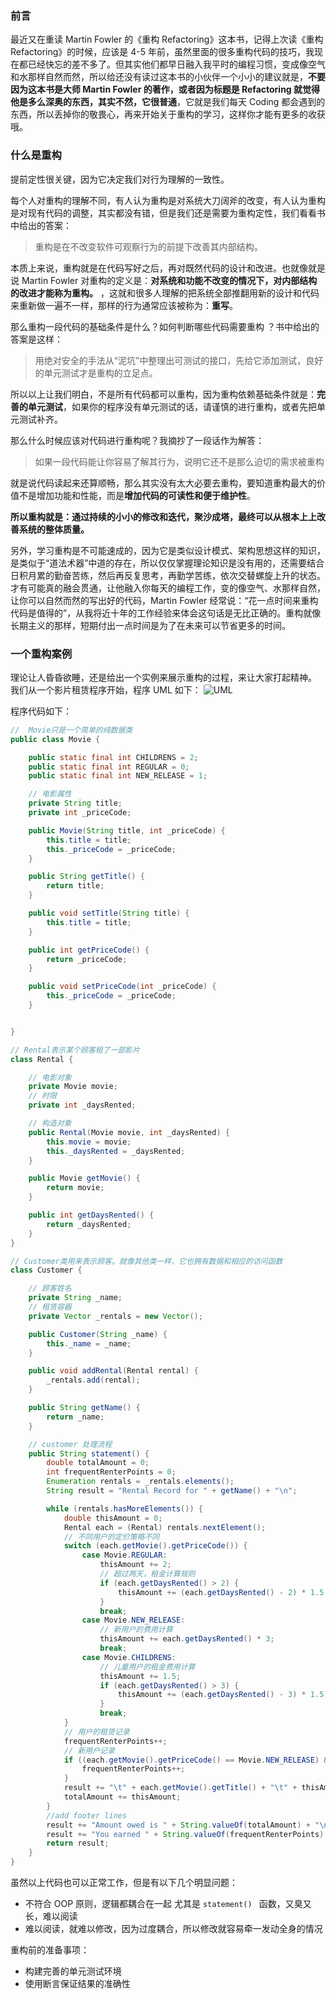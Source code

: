 ### 前言

最近又在重读 Martin Fowler 的《重构 Refactoring》这本书，记得上次读《重构 Refactoring》的时候，应该是 4-5 年前，虽然里面的很多重构代码的技巧，我现在都已经快忘的差不多了。但其实他们都早日融入我平时的编程习惯，变成像空气和水那样自然而然，所以给还没有读过这本书的小伙伴一个小小的建议就是，**不要因为这本书是大师 Martin Fowler 的著作，或者因为标题是 Refactoring 就觉得他是多么深奥的东西，其实不然，它很普通**，它就是我们每天 Coding 都会遇到的东西，所以丢掉你的敬畏心，再来开始关于重构的学习，这样你才能有更多的收获哦。

### 什么是重构

提前定性很关键，因为它决定我们对行为理解的一致性。

每个人对重构的理解不同，有人认为重构是对系统大刀阔斧的改变，有人认为重构是对现有代码的调整，其实都没有错，但是我们还是需要为重构定性，我们看看书中给出的答案：
> 重构是在不改变软件可观察行为的前提下改善其内部结构。

本质上来说，重构就是在代码写好之后，再对既然代码的设计和改进。也就像就是说 Martin Fowler 对重构的定义是：**对系统和功能不改变的情况下，对内部结构的改进才能称为重构。** ，这就和很多人理解的把系统全部推翻用新的设计和代码来重新做一遍不一样，那样的行为通常应该被称为：**重写**。

那么重构一段代码的基础条件是什么？如何判断哪些代码需要重构 ？书中给出的答案是这样：
> 用绝对安全的手法从“泥坑”中整理出可测试的接口，先给它添加测试，良好的单元测试才是重构的立足点。

所以以上让我们明白，不是所有代码都可以重构，因为重构依赖基础条件就是：**完善的单元测试**，如果你的程序没有单元测试的话，请谨慎的进行重构，或者先把单元测试补齐。

那么什么时候应该对代码进行重构呢？我摘抄了一段话作为解答：
> 如果一段代码能让你容易了解其行为，说明它还不是那么迫切的需求被重构

就是说代码读起来还算顺畅，那么其实没有太大必要去重构，要知道重构最大的价值不是增加功能和性能，而是**增加代码的可读性和便于维护性**。

**所以重构就是：通过持续的小小的修改和迭代，聚沙成塔，最终可以从根本上上改善系统的整体质量。**


另外，学习重构是不可能速成的，因为它是类似设计模式、架构思想这样的知识，是类似于“道法术器”中道的存在，所以仅仅掌握理论知识是没有用的，还需要结合日积月累的勤奋苦练，然后再反复思考，再勤学苦练，依次交替螺旋上升的状态。才有可能真的融会贯通，让他融入你每天的编程工作，变的像空气、水那样自然，让你可以自然而然的写出好的代码，Martin Fowler 经常说：“花一点时间来重构代码是值得的”，从我将近十年的工作经验来体会这句话是无比正确的。重构就像长期主义的那样，短期付出一点时间是为了在未来可以节省更多的时间。

### 一个重构案例

理论让人昏昏欲睡，还是给出一个实例来展示重构的过程，来让大家打起精神。  
我们从一个影片租赁程序开始，程序 UML 如下：
![UML](https://pcloud-1258173945.cos.ap-guangzhou.myqcloud.com/uPic/efnesr.png)

程序代码如下：
```java
//  Movie只是一个简单的纯数据类
public class Movie {

    public static final int CHILDRENS = 2;
    public static final int REGULAR = 0;
    public static final int NEW_RELEASE = 1;

    // 电影属性
    private String title;
    private int _priceCode;

    public Movie(String title, int _priceCode) {
        this.title = title;
        this._priceCode = _priceCode;
    }

    public String getTitle() {
        return title;
    }

    public void setTitle(String title) {
        this.title = title;
    }

    public int getPriceCode() {
        return _priceCode;
    }

    public void setPriceCode(int _priceCode) {
        this._priceCode = _priceCode;
    }


}

// Rental表示某个顾客租了一部影片
class Rental {

    // 电影对象
    private Movie movie;
    // 时限
    private int _daysRented;

    // 构造对象
    public Rental(Movie movie, int _daysRented) {
        this.movie = movie;
        this._daysRented = _daysRented;
    }

    public Movie getMovie() {
        return movie;
    }

    public int getDaysRented() {
        return _daysRented;
    }
}

// Customer类用来表示顾客。就像其他类一样，它也拥有数据和相应的访问函数
class Customer {

    // 顾客姓名
    private String _name;
    // 租赁容器
    private Vector _rentals = new Vector();

    public Customer(String _name) {
        this._name = _name;
    }

    public void addRental(Rental rental) {
        _rentals.add(rental);
    }

    public String getName() {
        return _name;
    }

    // customer 处理流程
    public String statement() {
        double totalAmount = 0;
        int frequentRenterPoints = 0;
        Enumeration rentals = _rentals.elements();
        String result = "Rental Record for " + getName() + "\n";

        while (rentals.hasMoreElements()) {
            double thisAmount = 0;
            Rental each = (Rental) rentals.nextElement();
            // 不同用户的定价策略不同
            switch (each.getMovie().getPriceCode()) {
                case Movie.REGULAR:
                    thisAmount += 2;
                    // 超过两天，租金计算规则
                    if (each.getDaysRented() > 2) {
                        thisAmount += (each.getDaysRented() - 2) * 1.5;
                    }
                    break;
                case Movie.NEW_RELEASE:
                    // 新用户的费用计算
                    thisAmount += each.getDaysRented() * 3;
                    break;
                case Movie.CHILDRENS:
                    // 儿童用户的租金费用计算
                    thisAmount += 1.5;
                    if (each.getDaysRented() > 3) {
                        thisAmount += (each.getDaysRented() - 3) * 1.5;
                    }
                    break;
            }
            // 用户的租赁记录
            frequentRenterPoints++;
            // 新用户记录
            if ((each.getMovie().getPriceCode() == Movie.NEW_RELEASE) && each.getDaysRented() > 1) {
                frequentRenterPoints++;
            }
            result += "\t" + each.getMovie().getTitle() + "\t" + thisAmount + "\n";
            totalAmount += thisAmount;
        }
        //add footer lines
        result += "Amount owed is " + String.valueOf(totalAmount) + "\n";
        result += "You earned " + String.valueOf(frequentRenterPoints) + " frequent renter points";
        return result;
    }
}
```

虽然以上代码也可以正常工作，但是有以下几个明显问题：
* 不符合 OOP 原则，逻辑都耦合在一起 尤其是 `statement() ` 函数，又臭又长，难以阅读
* 难以阅读，就难以修改，因为过度耦合，所以修改就容易牵一发动全身的情况

重构前的准备事项：
* 构建完善的单元测试环境
* 使用断言保证结果的准确性


